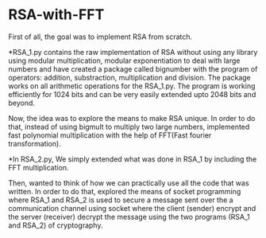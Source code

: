 # RSA-with-FFT

First of all, the goal was to implement RSA from scratch.

*RSA_1.py contains the raw implementation of RSA without using any library using modular multiplication, modular exponentiation to deal with large numbers and  have created a package called bignumber with the program of operators: addition, substraction, multiplication and division. The package works on all arithmetic operations for the RSA_1.py. The program is working efficiently for 1024 bits and can be very easily extended upto 2048 bits and beyond.

Now, the idea was to explore the means to make RSA unique. In order to do that, instead of using bigmult to multiply two large numbers, implemented fast polynomial multiplication with the help of FFT(Fast fourier transformation).

*In RSA_2.py, We simply extended what was done in RSA_1 by including the FFT multiplication.

Then, wanted to think of how we can practically use all the code that was written. In order to do that, explored the means of socket programming where  RSA_1 and RSA_2 is used to secure a message sent over the a communication channel using socket where the client (sender) encrypt and the server (receiver) decrypt the message using the two programs (RSA_1 and RSA_2) of cryptography.

